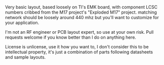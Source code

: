 Very basic layout, based loosely on TI's EMK board, with component LCSC numbers cribbed from the M17 project's "Exploded M17" project.  matching network should be loosely around 440 mhz but you'll want to customize for your application.

I'm not an RF engineer or PCB layout expert, so use at your own risk.  Pull requests welcome if you know better than I do on anything here.  

License is unlicense, use it how you want to, I don't consider this to be intellectual property, it's just a combination of parts following datasheets and sample layouts.

